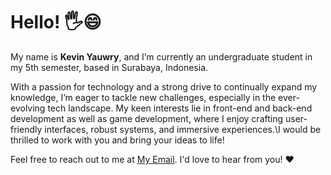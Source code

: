 # Hello! 🖐️😄

My name is **Kevin Yauwry**, and I’m currently an undergraduate student in my 5th semester, based in Surabaya, Indonesia.

With a passion for technology and a strong drive to continually expand my knowledge, I’m eager to tackle new challenges, 
especially in the ever-evolving tech landscape. My keen interests lie in front-end and back-end development as well as game development, 
where I enjoy crafting user-friendly interfaces, robust systems, and immersive experiences.\I would be thrilled to work with you and bring your ideas to life!

Feel free to reach out to me at [My Email](mailto:kevinyauwri01@gmail.com). I'd love to hear from you! ❤️
